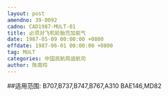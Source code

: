 ```yaml
---
layout: post
amendno: 39-0092
cadno: CAD1987-MULT-01
title: 必须对飞机轮胎充加氮气
date: 1987-05-09 00:00:00 +0800
effdate: 1987-06-01 00:00:00 +0800
tag: MULT
categories: 中国民航局适航司
author: 陈南玲
---
```


##适用范围:
B707,B737,B747,B767,A310 BAE146,MD82

